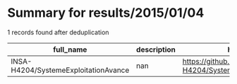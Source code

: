 
# Summary for results/2015/01/04
    
1 records found after deduplication

| full_name | description | html_url | matched_list | matched_count | pushed_at | size | stargazers_count | language | forks_count | vul_ids |
|--------------------------------------|---------------|---------------------------------------------------------|----------------|-----------------|---------------------------|--------|--------------------|------------|---------------|-----------|
| INSA-H4204/SystemeExploitationAvance | nan | https://github.com/INSA-H4204/SystemeExploitationAvance | ['exploit'] | 1 | 2015-01-04 18:15:30+00:00 | 2028 | 0 | nan | 0 | [] |
